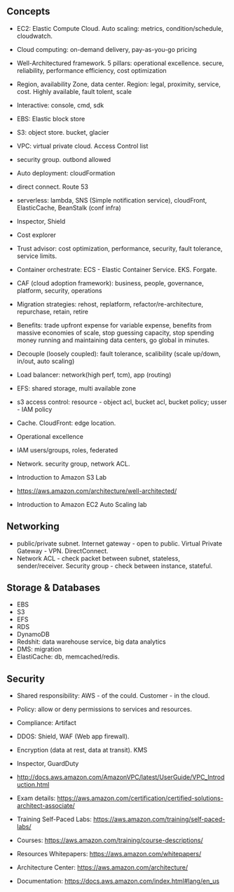 
## Concepts
* EC2: Elastic Compute Cloud. Auto scaling: metrics, condition/schedule, cloudwatch.
* Cloud computing: on-demand delivery, pay-as-you-go pricing
* Well-Architectured framework. 5 pillars: operational excellence. secure, reliability, performance efficiency, cost optimization
* Region, availability Zone, data center. Region: legal, proximity, service, cost. Highly available, fault tolent, scale
* Interactive: console, cmd, sdk
* EBS: Elastic block store
* S3: object store. bucket, glacier
* VPC: virtual private cloud. Access Control list
* security group. outbond allowed
* Auto deployment: cloudFormation
* direct connect. Route 53
* serverless: lambda, SNS (Simple notification service), cloudFront, ElasticCache, BeanStalk (conf infra)
* Inspector, Shield
* Cost explorer
* Trust advisor: cost optimization, performance, security, fault tolerance, service limits.
* Container orchestrate: ECS - Elastic Container Service. EKS. Forgate.
* CAF (cloud adoption framework): business, people, governance, platform, security, operations
* Migration strategies: rehost, replatform, refactor/re-architecture, repurchase, retain, retire
* Benefits: trade upfront expense for variable expense, benefits from massive economies of scale, stop guessing capacity, stop spending money running and maintaining data centers, go global in minutes.


* Decouple (loosely coupled): fault tolerance, scalibility (scale up/down, in/out, auto scaling)
* Load balancer: network(high perf, tcm), app (routing)
* EFS: shared storage, multi available zone
* s3 access control: resource - object acl, bucket acl, bucket policy; usser - IAM policy
* Cache. CloudFront: edge location. 
* Operational excellence
* IAM users/groups, roles, federated 
* Network. security group, network ACL.

* Introduction to Amazon S3 Lab
* https://aws.amazon.com/architecture/well-architected/
* Introduction to Amazon EC2 Auto Scaling lab

## Networking
* public/private subnet. Internet gateway - open to public. Virtual Private Gateway - VPN. DirectConnect.
* Network ACL - check packet between subnet, stateless, sender/receiver. Security group - check between instance, stateful.

## Storage & Databases
* EBS
* S3
* EFS
* RDS
* DynamoDB
* Redshit: data warehouse service, big data analytics
* DMS: migration
* ElastiCache: db, memcached/redis.

## Security
* Shared responsibility: AWS - of the could. Customer - in the cloud.
* Policy: allow or deny permissions to services and resources.
* Compliance: Artifact
* DDOS: Shield, WAF (Web app firewall).
* Encryption (data at rest, data at transit). KMS 
* Inspector, GuardDuty



* http://docs.aws.amazon.com/AmazonVPC/latest/UserGuide/VPC_Introduction.html

* Exam details: https://aws.amazon.com/certification/certified-solutions-architect-associate/
* Training Self-Paced Labs: https://aws.amazon.com/training/self-paced-labs/ 
* Courses: https://aws.amazon.com/training/course-descriptions/ 
* Resources Whitepapers: https://aws.amazon.com/whitepapers/ 
* Architecture Center: https://aws.amazon.com/architecture/ 
* Documentation: https://docs.aws.amazon.com/index.html#lang/en_us







